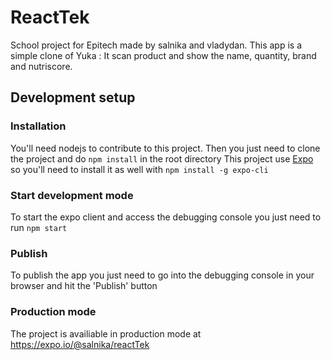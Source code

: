 # ReactTek

School project for Epitech made by salnika and vladydan.
This app is a simple clone of Yuka : It scan product and show the name, quantity, brand and nutriscore.

## Development setup
### Installation
You'll need nodejs to contribute to this project.
Then you just need to clone the project and do `npm install` in the root directory
This project use [Expo](https://expo.io/) so you'll need to install it as well with `npm install -g expo-cli `

### Start development mode
To start the expo client and access the debugging console you just need to run `npm start`

### Publish
To publish the app you just need to go into the debugging console in your browser and hit the 'Publish' button

### Production mode
The  project is availiable in production mode at https://expo.io/@salnika/reactTek
